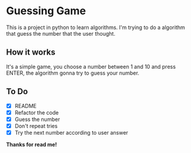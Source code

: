 # Guessing Game

This is a project in python to learn algorithms. I'm trying to do a algorithm that guess the number that the user thought.

## How it works

It's a simple game, you choose a number between 1 and 10 and press ENTER, the algorithm gonna try to guess your number.

## To Do

- [x] README
- [x] Refactor the code
- [x] Guess the number
- [x] Don't repeat tries
- [x] Try the next number according to user answer

**Thanks for read me!**
